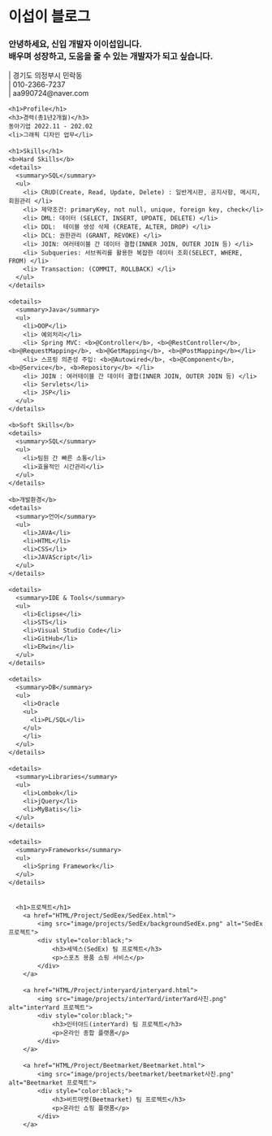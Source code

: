   <div container>
    <h1>이섭이 블로그</h1>
    <h3>안녕하세요, 신입 개발자 이이섭입니다.<br>
    배우며 성장하고, 도움을 줄 수 있는 개발자가 되고 싶습니다.</h3>
    | 경기도 의정부시 민락동 <br>
    | 010-2366-7237 <br>
    | aa990724@naver.com
  
    <h1>Profile</h1>
    <h3>경력(총1년2개월)</h3>
    동아기업 2022.11 - 202.02
    <li>그래픽 디자인 업무</li>
  
    <h1>Skills</h1>
    <b>Hard Skills</b>
    <details>
      <summary>SQL</summary>
      <ul>
        <li> CRUD(Create, Read, Update, Delete) : 일반게시판, 공지사항, 메시지, 회원관리 </li>
        <li> 제약조건: primaryKey, not null, unique, foreign key, check</li>
        <li> DML: 데이터 (SELECT, INSERT, UPDATE, DELETE) </li>
        <li> DDL:  테이블 생성 삭제 (CREATE, ALTER, DROP) </li>
        <li> DCL: 권한관리 (GRANT, REVOKE) </li>
        <li> JOIN: 여러테이블 간 데이터 결합(INNER JOIN, OUTER JOIN 등) </li>
        <li> Subqueries: 서브쿼리를 활용한 복잡한 데이터 조회(SELECT, WHERE, FROM) </li>
        <li> Transaction: (COMMIT, ROLLBACK) </li>
      </ul>
    </details>
    
    <details>
      <summary>Java</summary>
      <ul>
        <li>OOP</li>
        <li> 예외처리</li>
        <li> Spring MVC: <b>@Controller</b>, <b>@RestController</b>, <b>@RequestMapping</b>, <b>@GetMapping</b>, <b>@PostMapping</b></li>
        <li> 스프링 의존성 주입: <b>@Autowired</b>, <b>@Component</b>, <b>@Service</b>, <b>Repository</b> </li>
        <li> JOIN : 여러테이블 간 데이터 결합(INNER JOIN, OUTER JOIN 등) </li>
        <li> Servlets</li>
        <li> JSP</li>
      </ul>
    </details>
  
    <b>Soft Skills</b>
    <details>
      <summary>SQL</summary>
      <ul>
        <li>팀원 간 빠른 소통</li>
        <li>효율적인 시간관리</li>
      </ul>
    </details>
  
    <b>개발환경</b>
    <details>
      <summary>언어</summary>
      <ul>
        <li>JAVA</li>
        <li>HTML</li>
        <li>CSS</li>
        <li>JAVAScript</li>
      </ul>
    </details>
    
    <details>
      <summary>IDE & Tools</summary>
      <ul>
        <li>Eclipse</li>
        <li>STS</li>
        <li>Visual Studio Code</li>
        <li>GitHub</li>
        <li>ERwin</li>
      </ul>
    </details>
    
    <details>
      <summary>DB</summary>
      <ul>
        <li>Oracle
        <ul>
          <li>PL/SQL</li>
        </ul>
        </li>
      </ul>
    </details>
  
    <details>
      <summary>Libraries</summary>
      <ul>
        <li>Lombok</li>
        <li>jQuery</li>
        <li>MyBatis</li>
      </ul>
    </details>
  
    <details>
      <summary>Frameworks</summary>
      <ul>
        <li>Spring Framework</li>
      </ul>
    </details>

  
      <h1>프로젝트</h1>
        <a href="HTML/Project/SedEex/SedEex.html">
            <img src="image/projects/SedEx/backgroundSedEx.png" alt="SedEx 프로젝트">
            <div style="color:black;">
                <h3>세덱스(SedEx) 팀 프로젝트</h3>
                <p>스포츠 용품 쇼핑 서비스</p>
            </div>
        </a>
    
        <a href="HTML/Project/interyard/interyard.html">
            <img src="image/projects/interYard/interYard사진.png" alt="interYard 프로젝트">
            <div style="color:black;">
                <h3>인터야드(interYard) 팀 프로젝트</h3>
                <p>온라인 종합 플랫폼</p>
            </div>
        </a>
    
        <a href="HTML/Project/Beetmarket/Beetmarket.html">
            <img src="image/projects/beetmarket/beetmarket사진.png" alt="Beetmarket 프로젝트">
            <div style="color:black;">
                <h3>비트마켓(Beetmarket) 팀 프로젝트</h3>
                <p>온라인 쇼핑 플랫폼</p>
            </div>
        </a>
</div>
